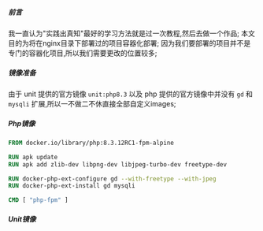 ##### 前言
我一直认为"实践出真知"最好的学习方法就是过一次教程,然后去做一个作品;
本文目的为将在nginx目录下部署过的项目容器化部署; 
因为我们要部署的项目并不是专门的容器化项目,所以我们需要更改的位置较多;

##### 镜像准备
由于 unit 提供的官方镜像 `unit:php8.3` 以及 php 提供的官方镜像中并没有 `gd` 和 `mysqli` 扩展,所以一不做二不休直接全部自定义images;

##### Php镜像
```Dockerfile
FROM docker.io/library/php:8.3.12RC1-fpm-alpine

RUN apk update
RUN apk add zlib-dev libpng-dev libjpeg-turbo-dev freetype-dev

RUN docker-php-ext-configure gd --with-freetype --with-jpeg
RUN docker-php-ext-install gd mysqli

CMD [ "php-fpm" ] 
```

##### Unit镜像
```Dockerfile

```
